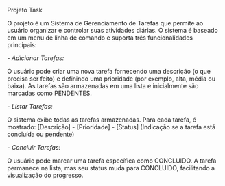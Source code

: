 Projeto Task

O projeto é um Sistema de Gerenciamento de Tarefas que permite ao usuário organizar e controlar suas atividades diárias. 
O sistema é baseado em um menu de linha de comando e suporta três funcionalidades principais:

*- Adicionar Tarefas:*

O usuário pode criar uma nova tarefa fornecendo uma descrição (o que precisa ser feito) e definindo uma prioridade (por exemplo, alta, média ou baixa).
As tarefas são armazenadas em uma lista e inicialmente são marcadas como PENDENTES.

*- Listar Tarefas:*

O sistema exibe todas as tarefas armazenadas.
Para cada tarefa, é mostrado:
[Descrição] - [Prioridade] - [Status] (Indicação se a tarefa está concluída ou pendente)

*- Concluir Tarefas:*

O usuário pode marcar uma tarefa específica como CONCLUIDO.
A tarefa permanece na lista, mas seu status muda para CONCLUIDO, facilitando a visualização do progresso.
